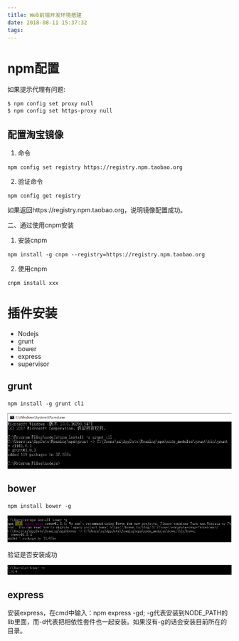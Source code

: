 ```yaml
---
title: Web前端开发环境搭建
date: 2018-08-11 15:37:32
tags:
---
```


# npm配置

如果提示代理有问题:

```npm
$ npm config set proxy null
$ npm config set https-proxy null
```

## 配置淘宝镜像
1. 命令

```npm
npm config set registry https://registry.npm.taobao.org
```

2. 验证命令

```npm
npm config get registry
```

如果返回https://registry.npm.taobao.org，说明镜像配置成功。

 

二、通过使用cnpm安装
1. 安装cnpm

```npm
npm install -g cnpm --registry=https://registry.npm.taobao.org
```

2. 使用cnpm

```npm
cnpm install xxx
```



# 插件安装

- Nodejs
- grunt
- bower
- express
- supervisor

## grunt

```npm
npm install -g grunt cli
```

![Web前端开发环境搭建](Web前端开发环境搭建/grunt安装.png)

## bower

```npm
npm install bower -g
```

![Web前端开发环境搭建](Web前端开发环境搭建/bower安装.png)

验证是否安装成功

![Web前端开发环境搭建](Web前端开发环境搭建/bower安装验证.png)

## express

安装express，在cmd中输入：npm express -gd;   -g代表安装到NODE_PATH的lib里面，而-d代表把相依性套件也一起安装。如果沒有-g的话会安装目前所在的目录。


